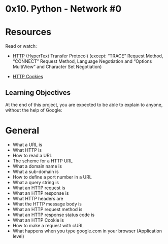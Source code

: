 # 0x10. Python - Network #0

# Resources
Read or watch:

- [HTTP](https://intranet.alxswe.com/rltoken/rAon_EpQ6PGl8N0plySn4A) (HyperText Transfer Protocol) (except: “TRACE” Request Method, “CONNECT” Request Method, Language Negotiation and “Options MultiView” and Character Set Negotiation)

- [HTTP Cookies](https://intranet.alxswe.com/rltoken/MhVCl_0oviQldWPn5oX-NQ)

## Learning Objectives
At the end of this project, you are expected to be able to explain to anyone, without the help of Google:

# General
- What a URL is
- What HTTP is
- How to read a URL
- The scheme for a HTTP URL
- What a domain name is
- What a sub-domain is
- How to define a port number in a URL
- What a query string is
- What an HTTP request is
- What an HTTP response is
- What HTTP headers are
- What the HTTP message body is
- What an HTTP request method is
- What an HTTP response status code is
- What an HTTP Cookie is
- How to make a request with cURL
- What happens when you type google.com in your browser (Application level)
